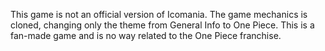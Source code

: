 This game is not an official version of Icomania. The game mechanics is cloned, changing only the theme from General Info to One Piece. This is a fan-made game and is no way related to the One Piece franchise.